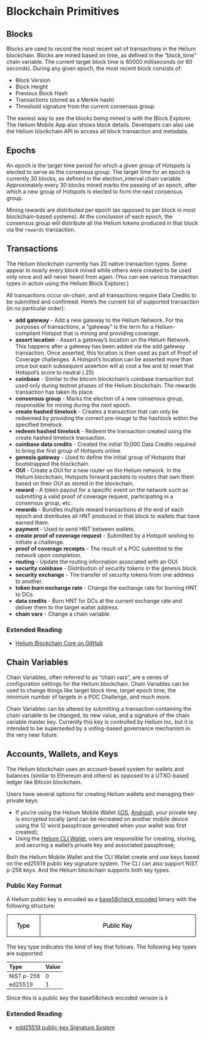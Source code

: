 # Blockchain Primitives

## Blocks

Blocks are used to record the most recent set of transactions in the Helium blockchain. Blocks are mined based on time, as defined in the “block\_time” chain variable. The current target block time is 60000 milliseconds \(or 60 seconds\). During any given epoch, the most recent block consists of:

* Block Version
* Block Height 
* Previous Block Hash
* Transactions \(stored as a Merkle hash\)
* Threshold signature from the current consensus group

The easiest way to see the blocks being mined is with the Block Explorer. The Helium Mobile App also shows block details. Developers can also use the Helium blockchain API to access all block transaction and metadata.

## Epochs

An epoch is the target time period for which a given group of Hotspots is elected to serve as the consensus group. The target time for an epoch is currently 30 blocks, as defined in the election\_interval chain variable. Approximately every 30 blocks mined marks the passing of an epoch, after which a new group of Hotspots is elected to form the next consensus group.

Mining rewards are distributed per epoch \(as opposed to per block in most blockchain-based systems\). At the conclusion of each epoch, the consensus group will distribute all the Helium tokens produced in that block via the `rewards` transaction.

## Transactions

The Helium blockchain currently has 20 native transaction types. Some appear in nearly every block mined while others were created to be used only once and will never heard from again. \(You can see various transaction types in action using the Helium Block Explorer.\)

All transactions occur on-chain, and all transactions require Data Credits to be submitted and confirmed. Here’s the current list of supported transaction \(in no particular order\):

* **add gateway** - Add a new gateway to the Helium Network. For the purposes of transactions, a “gateway” is the term for a Helium-compliant Hotspot that is mining and providing coverage. 
* **assert location** - Assert a gateway’s location on the Helium Network. This happens after a gateway has been added via the add gateway transaction. Once asserted, this location is then used as part of Proof of Coverage challenges. A Hotspot’s location can be asserted more than once but each subsequent assertion will a\) cost a fee and b\) reset that Hotspot’s score to neutral \(.25\)  
* **coinbase** - Similar to the bitcoin blockchain’s coinbase transaction but used only during testnet phases of the Helium blockchain. The rewards transaction has taken its place.
* **consensus group** - Marks the election of a new consensus group, responsible for mining during the next epoch.
* **create hashed timelock** - Creates a transaction that can only be redeemed by providing the correct pre-image to the hashlock within the specified timelock. 
* **redeem hashed timelock** - Redeem the transaction created using the create hashed timelock transaction. 
* **coinbase data credits** - Created the initial 10,000 Data Credits required to bring the first group of Hotspots online. 
* **genesis gateway** - Used to define the initial group of Hotspots that bootstrapped the blockchain. 
* **OUI** - Create a OUI for a new router on the Helium network. In the Helium blockchain, Hotspots forward packets to routers that own them based on their OUI as stored in the blockchain.  
* **reward** - A token payout for a specific event on the network such as submitting a valid proof of coverage request, participating in a consensus group, etc. 
* **rewards** -  Bundles multiple reward transactions at the end of each epoch and distributes all HNT produced in that block to wallets that have earned them. 
* **payment** - Used to send HNT between wallets. 
* **create proof of coverage request** - Submitted by a Hotspot wishing to initiate a challenge. 
* **proof of coverage receipts** - The result of a POC submitted to the network upon completion. 
* **routing** - Update the routing information associated with an OUI.
* **security coinbase** - Distribution of security tokens in the genesis block. 
* **security exchange** - The transfer of security tokens from one address to another. 
* **token burn exchange rate** - Change the exchange rate for burning HNT to DCs. 
* **data credits** - Burn HNT for DCs at the current exchange rate and deliver them to the target wallet address.
* **chain vars** - Change a chain variable. 

### Extended Reading

* [Helium Blockchain Core on GitHub](https://github.com/helium/blockchain-core)

## Chain Variables

Chain Variables, often referred to as “chain vars”, are a series of configuration settings for the Helium blockchain. Chain Variables can be used to change things like target block time, target epoch time, the minimum number of targets in a POC Challenge, and much more.

Chain Variables can be altered by submitting a transaction containing the chain variable to be changed, its new value, and a signature of the chain variable master key. Currently this key is controlled by Helium Inc, but it is intended to be superseded by a voting-based governance mechanism in the very near future.

## Accounts, Wallets, and Keys

The Helium blockchain uses an account-based system for wallets and balances \(similar to Ethereum and others\) as opposed to a UTXO-based ledger like Bitcoin blockchain.

Users have several options for creating Helium wallets and managing their private keys:

* If you’re using the Helium Mobile Wallet \([iOS](https://apps.apple.com/app/id1450463605), [Android](https://play.google.com/store/apps/details?id=com.helium.wallet&hl=en_US)\), your private key is encrypted locally \(and can be recreated on another mobile device using the 12 word passphrase generated when your wallet was first created\);
* Using the [Helium CLI Wallet](https://github.com/helium/helium-wallet-rs), users are responsible for creating, storing, and securing a wallet’s private key and associated passphrase;

Both the Helium Mobile Wallet and the CLI Wallet create and use keys based on the ed25519 public key signature system. The CLI can also support NIST p-256 keys. And the Helium blockchain supports both key types.

### Public Key Format

A Helium public key is encoded as a [base58check encoded](https://en.bitcoin.it/wiki/Base58Check_encoding#Creating_a_Base58Check_string) binary with the following structure:

![](../.gitbook/assets/key_encoding.png)

The key type indicates the kind of key that follows. The following key types are supported:

| Type | Value |
| :--- | :--- |
| NIST p-256 | 0 |
| ed25519 | 1 |

Since this is a public key the base58check encoded version is `0` 



### Extended Reading

* [edd25519 public-key Signature System](https://ed25519.cr.yp.to/)


